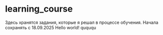 # learning_course
Здесь хранятся задания, которые я решал в процессе обучения. Начала сохранять с 18.09.2025
Hello world!
quququ
